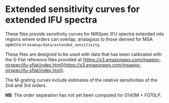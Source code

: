 # Extended sensitivity curves for extended IFU spectra

These files provide sensitivity curves for NIRSpec IFU spectra extended into regions where orders can overlap, analagous to those derived for MSA spectra in ``msaexp/data/extended_sensitivity``.

These files are designed to be used with data that has been calibrated with the S-Flat reference files provided at [https://s3.amazonaws.com/msaexp-nirspec/ifu-sflat/index.html](https://s3.amazonaws.com/msaexp-nirspec/ifu-sflat/index.html).

The M-grating curves include estimates of the relative sensitivities of the 2nd and 3rd orders.

**NB**: The order separation has not yet been computed for G140M + F070LP.
